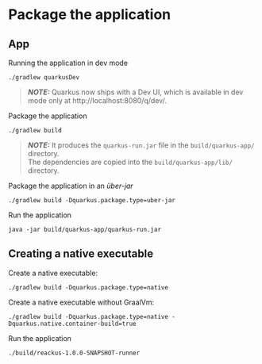 # Package the application

## App


Running the application in dev mode
```shell script
./gradlew quarkusDev
```

> **_NOTE:_**  Quarkus now ships with a Dev UI, which is available in dev mode only at http://localhost:8080/q/dev/.

Package the application
```shell script
./gradlew build
```
> **_NOTE:_**  It produces the `quarkus-run.jar` file in the `build/quarkus-app/` directory.  
> The dependencies are copied into the `build/quarkus-app/lib/` directory.

Package the application in an _über-jar_
```shell script
./gradlew build -Dquarkus.package.type=uber-jar
```

Run the application
```shell script
java -jar build/quarkus-app/quarkus-run.jar
```

## Creating a native executable

Create a native executable:
```shell script
./gradlew build -Dquarkus.package.type=native
```

Create a native executable without GraalVm:
```shell script
./gradlew build -Dquarkus.package.type=native -Dquarkus.native.container-build=true
```

Run the application
```shell script
./build/reackus-1.0.0-SNAPSHOT-runner
```


